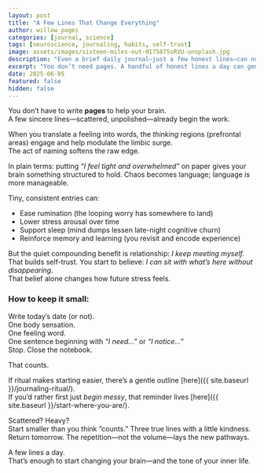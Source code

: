 ```yaml
---
layout: post
title: "A Few Lines That Change Everything"
author: willow_pages
categories: [journal, science]
tags: [neuroscience, journaling, habits, self-trust]
image: assets/images/sixteen-miles-out-0I75875sRVU-unsplash.jpg
description: "Even a brief daily journal—just a few honest lines—can nudge your brain toward calmer regulation, clarity, and self-trust."
excerpt: "You don’t need pages. A handful of honest lines a day can gently retrain your brain toward calm, clarity, and self-trust."
date: 2025-06-05
featured: false
hidden: false
---
```


You don’t have to write **pages** to help your brain.  
A few sincere lines—scattered, unpolished—already begin the work.

When you translate a feeling into words, the *thinking* regions (prefrontal areas) engage and help modulate the limbic surge.  
The act of naming softens the raw edge.

In plain terms: putting *“I feel tight and overwhelmed”* on paper gives your brain something structured to hold. Chaos becomes language; language is more manageable.

Tiny, consistent entries can:

- Ease rumination (the looping worry has somewhere to land)  
- Lower stress arousal over time  
- Support sleep (mind dumps lessen late-night cognitive churn)  
- Reinforce memory and learning (you revisit and encode experience)  

But the quiet compounding benefit is relationship: *I keep meeting myself.*  
That builds self-trust. You start to believe: *I can sit with what’s here without disappearing.*  
That belief alone changes how future stress feels.

### How to keep it small:

Write today’s date (or not).  
One body sensation.  
One feeling word.  
One sentence beginning with *“I need…”* or *“I notice…”*  
Stop. Close the notebook.

That counts.

If ritual makes starting easier, there’s a gentle outline [here]({{ site.baseurl }}/journaling-ritual/).  
If you’d rather first just *begin messy*, that reminder lives [here]({{ site.baseurl }}/start-where-you-are/).

Scattered? Heavy?  
Start smaller than you think “counts.” Three true lines with a little kindness.  
Return tomorrow. The repetition—not the volume—lays the new pathways.

A few lines a day.  
That’s enough to start changing your brain—and the tone of your inner life.
